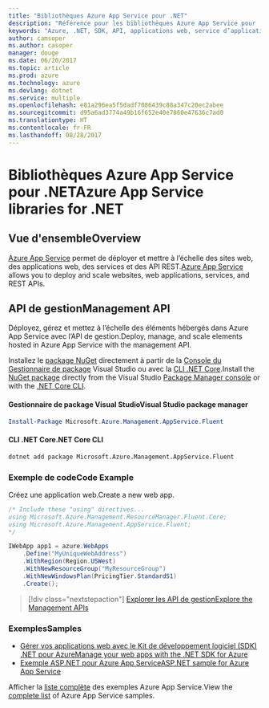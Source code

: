 ```yaml
---
title: "Bibliothèques Azure App Service pour .NET"
description: "Référence pour les bibliothèques Azure App Service pour .NET"
keywords: "Azure, .NET, SDK, API, applications web, service d’applications, mobile, asp.net"
author: camsoper
ms.author: casoper
manager: douge
ms.date: 06/20/2017
ms.topic: article
ms.prod: azure
ms.technology: azure
ms.devlang: dotnet
ms.service: multiple
ms.openlocfilehash: e81a296ea5f5dadf7086439c88a347c20ec2abee
ms.sourcegitcommit: d95a6ad3774a49b16f652e40e7860e47636c7ad0
ms.translationtype: HT
ms.contentlocale: fr-FR
ms.lasthandoff: 08/28/2017
---
```

# <a name="azure-app-service-libraries-for-net"></a><span data-ttu-id="bf697-104">Bibliothèques Azure App Service pour .NET</span><span class="sxs-lookup"><span data-stu-id="bf697-104">Azure App Service libraries for .NET</span></span>

## <a name="overview"></a><span data-ttu-id="bf697-105">Vue d'ensemble</span><span class="sxs-lookup"><span data-stu-id="bf697-105">Overview</span></span>

<span data-ttu-id="bf697-106">[Azure App Service](/azure/app-service/app-service-value-prop-what-is) permet de déployer et mettre à l’échelle des sites web, des applications web, des services et des API REST.</span><span class="sxs-lookup"><span data-stu-id="bf697-106">[Azure App Service](/azure/app-service/app-service-value-prop-what-is) allows you to deploy and scale websites, web applications, services, and REST APIs.</span></span>

## <a name="management-api"></a><span data-ttu-id="bf697-107">API de gestion</span><span class="sxs-lookup"><span data-stu-id="bf697-107">Management API</span></span>

<span data-ttu-id="bf697-108">Déployez, gérez et mettez à l’échelle des éléments hébergés dans Azure App Service avec l’API de gestion.</span><span class="sxs-lookup"><span data-stu-id="bf697-108">Deploy, manage, and scale elements hosted in Azure App Service with the management API.</span></span>

<span data-ttu-id="bf697-109">Installez le [package NuGet](https://www.nuget.org/packages/Microsoft.Azure.Management.AppService.Fluent) directement à partir de la [Console du Gestionnaire de package][PackageManager] Visual Studio ou avec la [CLI .NET Core][DotNetCLI].</span><span class="sxs-lookup"><span data-stu-id="bf697-109">Install the [NuGet package](https://www.nuget.org/packages/Microsoft.Azure.Management.AppService.Fluent) directly from the Visual Studio [Package Manager console][PackageManager] or with the [.NET Core CLI][DotNetCLI].</span></span>


#### <a name="visual-studio-package-manager"></a><span data-ttu-id="bf697-110">Gestionnaire de package Visual Studio</span><span class="sxs-lookup"><span data-stu-id="bf697-110">Visual Studio package manager</span></span>

```powershell
Install-Package Microsoft.Azure.Management.AppService.Fluent
```

#### <a name="net-core-cli"></a><span data-ttu-id="bf697-111">CLI .NET Core</span><span class="sxs-lookup"><span data-stu-id="bf697-111">.NET Core CLI</span></span>

```bash
dotnet add package Microsoft.Azure.Management.AppService.Fluent
```

### <a name="code-example"></a><span data-ttu-id="bf697-112">Exemple de code</span><span class="sxs-lookup"><span data-stu-id="bf697-112">Code Example</span></span>

<span data-ttu-id="bf697-113">Créez une application web.</span><span class="sxs-lookup"><span data-stu-id="bf697-113">Create a new web app.</span></span>

```csharp
/* Include these "using" directives...
using Microsoft.Azure.Management.ResourceManager.Fluent.Core;
using Microsoft.Azure.Management.AppService.Fluent;
*/

IWebApp app1 = azure.WebApps
    .Define("MyUniqueWebAddress")
    .WithRegion(Region.USWest)
    .WithNewResourceGroup("MyResourceGroup")
    .WithNewWindowsPlan(PricingTier.StandardS1)
    .Create();
```

> [!div class="nextstepaction"]
> [<span data-ttu-id="bf697-114">Explorer les API de gestion</span><span class="sxs-lookup"><span data-stu-id="bf697-114">Explore the Management APIs</span></span>](/dotnet/api/overview/azure/appservice/management)

### <a name="samples"></a><span data-ttu-id="bf697-115">Exemples</span><span class="sxs-lookup"><span data-stu-id="bf697-115">Samples</span></span>

* [<span data-ttu-id="bf697-116">Gérer vos applications web avec le Kit de développement logiciel (SDK) .NET pour Azure</span><span class="sxs-lookup"><span data-stu-id="bf697-116">Manage your web apps with the .NET SDK for Azure</span></span>](https://azure.microsoft.com/en-us/resources/samples/app-service-web-dotnet-manage/)
* [<span data-ttu-id="bf697-117">Exemple ASP.NET pour Azure App Service</span><span class="sxs-lookup"><span data-stu-id="bf697-117">ASP.NET sample for Azure App Service</span></span>](https://azure.microsoft.com/en-us/resources/samples/app-service-web-dotnet-get-started/)

<span data-ttu-id="bf697-118">Afficher la [liste complète](https://azure.microsoft.com/en-us/resources/samples/?platform=dotnet&term=app%20service) des exemples Azure App Service.</span><span class="sxs-lookup"><span data-stu-id="bf697-118">View the [complete list](https://azure.microsoft.com/en-us/resources/samples/?platform=dotnet&term=app%20service) of Azure App Service samples.</span></span>

[PackageManager]: https://docs.microsoft.com/nuget/tools/package-manager-console
[DotNetCLI]: https://docs.microsoft.com/en-us/dotnet/core/tools/dotnet-add-package